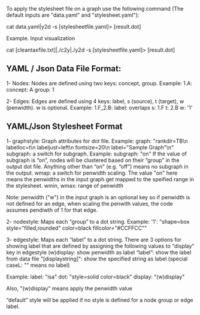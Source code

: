 To apply the stylesheet file on a graph use the following command (The default inputs are "data.yaml" and "stylesheet.yaml"):

cat data.yaml|y2d -s [stylesheetfile.yaml]> [result.dot]


Example. Input visualization

cat [cleantaxfile.txt]|./c2y|./y2d -s [stylesheetfile.yaml]> [result.dot]





YAML / Json Data File Format:
--------------------------
1- Nodes:
Nodes are defined using two keys: concept, group. Example:
1.A:
  concept: A
  group: 1
  
2- Edges:
Edges are defined using 4 keys: label, s (source), t (target), w (penwidth). w is optional. Example:
1.F_2.B:
  label: overlaps
  s: 1.F
  t: 2.B
  w: '1'
  
YAML/Json Stylesheet Format
--------------------------

1- graphstyle:
Graph attributes for dot file. Example:
 graph: "rankdir=TB\n labelloc=t\n labeljust=left\n fontsize=20\n label=\"Sample Graph\"\n"
subgraph: a switch for subgraph. Example:
    subgraph: "on"
If the value of subgraph is “on”, nodes will be clustered based on their “group” in the output dot file. Anything other than “on” (e.g. “off”) means no subgraph in the output. 
wmap: a switch for penwidth scaling. The value "on" here means the penwidths in the input graph get mapped to the speified range in the stylesheet.
wmin, wmax: range of penwidth

Note: penwidth ("w") in the input graph is an optional key so if penwidth is not defined for an edge, when scaling the penwith values, the code assumes pendiwth of 1 for that edge. 

2- nodestyle:
Maps each “group” to a dot string. Example:
    '1': "shape=box style=\"filled,rounded\" color=black fillcolor=\"#CCFFCC\""

3- edgestyle:
Maps each “label” to a dot string. 
There are 3 options for showing label that are defined by assigning the following values to "display" key in edgestyle 
(w)display: show penwidth as label
“label”: show the label from data file 
"[displaystring]": show the specified string as label (special caseL: "" means no label)

Example:
      label: "isa"
      dot: "style=solid color=black"
      display: "(w)display"
      
Also, "(w)display" means apply the penwidth value



“default” style will be applied if no style is defined for a node group or edge label. 

